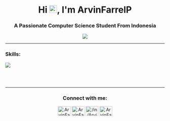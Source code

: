 <h1 align="center">Hi <img src='https://qpluspicture.oss-cn-beijing.aliyuncs.com/6LjjQA/Hi.gif' alt='Hi' width="24"/>, I'm ArvinFarrelP</h1>
<h3 align="center">A Passionate Computer Science Student From Indonesia</h3>

<p align="center">
          <a href="https://github.com/hydraphyzer"><img src="https://readme-typing-svg.herokuapp.com?font=&duration=2000&color=2980B9&background=22CC3300&center=true&vCenter=true&width=500&lines=DSA+%7C+OOP+%7C+C%2B%2B+%7C+C+%7C+SQL;HTML+%7C+CSS+%7C+JS+;Love+to+Learn+New+Technologies"](https://git.io/typing-svg)></a>
</p>

<hr>

<!--[![An image of @arvinfarrelp's Holopin badges, which is a link to view their full Holopin profile](https://holopin.me/arvinfarrelp)](https://holopin.io/@arvinfarrelp)-->
### Skills:
<p align="left">
  <a href="https://skillicons.dev">
    <img src="https://skillicons.dev/icons?i=linux,bash,cpp,Bootstrap,Taildwind,Reactjs"/>
  </a>
</p><br></br>

<hr>

<h3 align="center">Connect with me:</h3>
<p align="center">
<a href="https://dev.to/arvinfarrelp" target="blank"><img align="center" src="https://raw.githubusercontent.com/rahuldkjain/github-profile-readme-generator/master/src/images/icons/Social/devto.svg" alt="ArvinFarrelP" height="30" width="40" /></a>
<a href="https://twitter.com/27Pramuditya" target="blank"><img align="center" src="https://raw.githubusercontent.com/rahuldkjain/github-profile-readme-generator/master/src/images/icons/Social/twitter.svg" alt="ArvinFarrelP" height="30" width="40" /></a>
<a href="https://www.linkedin.com/mwlite/in/arvin-farrel-pramuditya-477301233" target="blank"><img align="center" src="https://raw.githubusercontent.com/rahuldkjain/github-profile-readme-generator/master/src/images/icons/Social/linked-in-alt.svg" alt="/in/ArvinFarrelP/" height="30" width="40" /></a>
<a href="https://www.instagram.com/arvin_farrelp/" target="blank"><img align="center" src="https://raw.githubusercontent.com/rahuldkjain/github-profile-readme-generator/master/src/images/icons/Social/instagram.svg" alt="ArvinFarrelP" height="30" width="40" /></a>
</p>


<!-- <p>
  <samp>
    Hello, I'm ArvinFarrelP working at Interested in learning and exploring more about IT. 
  </samp>
</p>

[![An image of @arvinfarrelp's Holopin badges, which is a link to view their full Holopin profile](https://holopin.me/arvinfarrelp)](https://holopin.io/@arvinfarrelp)

### Connect with me:
<a href="https://www.linkedin.com/mwlite/in/arvin-farrel-pramuditya-477301233">
  <img align="left" alt="ArvinFarrelP Linkdin" width="40px" src="https://raw.githubusercontent.com/edent/SuperTinyIcons/099dc12b59179d07d534069bc8551718f786d91a/images/svg/linkedin.svg" />
</a><br></br> -->


<!--### Skills:
<p align="left">
  <a href="https://skillicons.dev">
    <img src="https://skillicons.dev/icons?i=linux,bash,cpp"/>
  </a>
</p><br></br>-->

